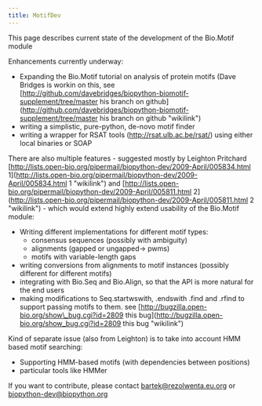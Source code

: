 ```yaml
---
title: MotifDev
---
```


This page describes current state of the development of the Bio.Motif
module

Enhancements currently underway:

-   Expanding the Bio.Motif tutorial on analysis of protein motifs (Dave
    Bridges is workin on this, see
    [http://github.com/davebridges/biopython-biomotif-supplement/tree/master
    his branch on
    github](http://github.com/davebridges/biopython-biomotif-supplement/tree/master his branch on github "wikilink")
-   writing a simplistic, pure-python, de-novo motif finder
-   writing a wrapper for RSAT tools (http://rsat.ulb.ac.be/rsat/) using
    either local binaries or SOAP

There are also multiple features - suggested mostly by Leighton
Pritchard
[http://lists.open-bio.org/pipermail/biopython-dev/2009-April/005834.html
1](http://lists.open-bio.org/pipermail/biopython-dev/2009-April/005834.html 1 "wikilink")
and
[http://lists.open-bio.org/pipermail/biopython-dev/2009-April/005811.html
2](http://lists.open-bio.org/pipermail/biopython-dev/2009-April/005811.html 2 "wikilink") -
which would extend highly extend usability of the Bio.Motif module:

-   Writing different implementations for different motif types:
    -   consensus sequences (possibly with ambiguity)
    -   alignments (gapped or ungapped-\> pwms)
    -   motifs with variable-length gaps
-   writing conversions from alignments to motif instances (possibly
    different for different motifs)
-   integrating with Bio.Seq and Bio.Align, so that the API is more
    natural for the end users
-   making modifications to Seq.startwswith, .endswith .find and .rfind
    to support passing motifs to them. see
    [http://bugzilla.open-bio.org/show\_bug.cgi?id=2809 this
    bug](http://bugzilla.open-bio.org/show_bug.cgi?id=2809 this bug "wikilink")

Kind of separate issue (also from Leighton) is to take into account HMM
based motif searching:

-   Supporting HMM-based motifs (with dependencies between positions)
-   particular tools like HMMer

If you want to contribute, please contact bartek@rezolwenta.eu.org or
biopython-dev@biopython.org

